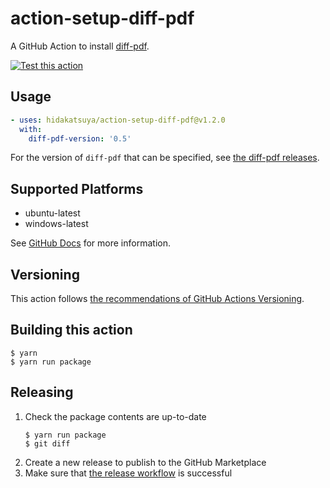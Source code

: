 # action-setup-diff-pdf

A GitHub Action to install [diff-pdf](https://github.com/vslavik/diff-pdf).

[![Test this action](https://github.com/hidakatsuya/setup-diff-pdf/actions/workflows/test.yml/badge.svg?branch=main)](https://github.com/hidakatsuya/setup-diff-pdf/actions/workflows/test.yml?query=branch%3Amain)

## Usage

```yaml
- uses: hidakatsuya/action-setup-diff-pdf@v1.2.0
  with:
    diff-pdf-version: '0.5'
```

For the version of `diff-pdf` that can be specified, see [the diff-pdf releases](https://github.com/vslavik/diff-pdf/releases).

## Supported Platforms

- ubuntu-latest
- windows-latest

See [GitHub Docs](https://docs.github.com/en/actions/reference/workflow-syntax-for-github-actions#github-hosted-runners) for more information.

## Versioning

This action follows [the recommendations of GitHub Actions Versioning](https://github.com/actions/toolkit/blob/master/docs/action-versioning.md).

## Building this action

```
$ yarn
$ yarn run package
```

## Releasing

1. Check the package contents are up-to-date
    ```
    $ yarn run package
    $ git diff
    ```
2. Create a new release to publish to the GitHub Marketplace
3. Make sure that [the release workflow](https://github.com/hidakatsuya/setup-diff-pdf/actions/workflows/release.yml) is successful
